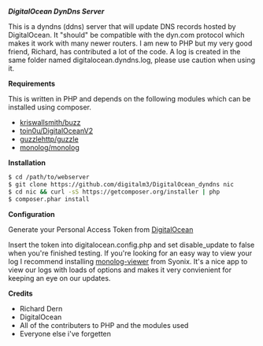 ***DigitalOcean DynDns Server***

This is a dyndns (ddns) server that will update DNS records hosted by DigitalOcean.  It "should" be compatible with the dyn.com protocol which makes it work with many newer routers.  I am new to PHP but my very good friend, Richard, has contributed a lot of the code.  A log is created in the same folder named digitalocean.dyndns.log, please use caution when using it.

**Requirements**

This is written in PHP and depends on the following modules which can be installed using composer.    

* [kriswallsmith/buzz](https://github.com/kriswallsmith/Buzz)    
* [toin0u/DigitalOceanV2](https://github.com/toin0u/DigitalOceanV2)    
* [guzzlehttp/guzzle](https://github.com/guzzle/guzzle)    
* [monolog/monolog](https://github.com/Seldaek/monolog)    

 **Installation**
 
```bash
$ cd /path/to/webserver
$ git clone https://github.com/digitalm3/DigitalOcean_dyndns nic
$ cd nic && curl -sS https://getcomposer.org/installer | php
$ composer.phar install
```
**Configuration**

Generate your Personal Access Token from [DigitalOcean](https://cloud.digitalocean.com/settings/applications)
    
Insert the token into digitalocean.config.php and set disable_update to false when you're finished testing.  If you're looking for an easy way to view your log I recommend installing [monolog-viewer](https://github.com/Syonix/monolog-viewer) from Syonix.  It's a nice app to view our logs with loads of options and makes it very convienient for keeping an eye on our updates.

**Credits**    

* Richard Dern    
* DigitalOcean    
* All of the contributers to PHP and the modules used   
* Everyone else i've forgetten
